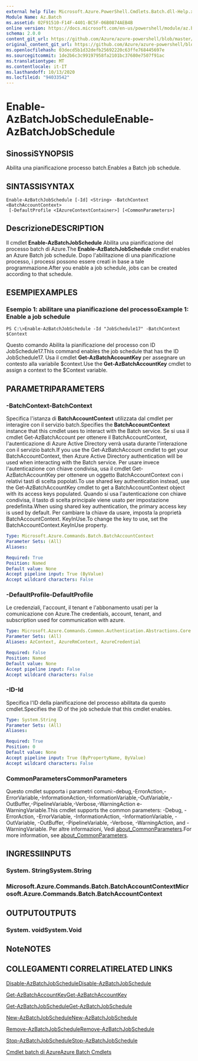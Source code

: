 ```yaml
---
external help file: Microsoft.Azure.PowerShell.Cmdlets.Batch.dll-Help.xml
Module Name: Az.Batch
ms.assetid: 02F91510-F14F-4401-BC5F-06B0874AEB4B
online version: https://docs.microsoft.com/en-us/powershell/module/az.batch/enable-azbatchjobschedule
schema: 2.0.0
content_git_url: https://github.com/Azure/azure-powershell/blob/master/src/Batch/Batch/help/Enable-AzBatchJobSchedule.md
original_content_git_url: https://github.com/Azure/azure-powershell/blob/master/src/Batch/Batch/help/Enable-AzBatchJobSchedule.md
ms.openlocfilehash: 03decd5b1d32defb25692220c63ffe768445697e
ms.sourcegitcommit: 1de2b6c3c99197958fa2101bc37680e7507f91ac
ms.translationtype: MT
ms.contentlocale: it-IT
ms.lasthandoff: 10/13/2020
ms.locfileid: "94033542"
---
```

# <span data-ttu-id="b992f-101">Enable-AzBatchJobSchedule</span><span class="sxs-lookup"><span data-stu-id="b992f-101">Enable-AzBatchJobSchedule</span></span>

## <span data-ttu-id="b992f-102">Sinossi</span><span class="sxs-lookup"><span data-stu-id="b992f-102">SYNOPSIS</span></span>
<span data-ttu-id="b992f-103">Abilita una pianificazione processo batch.</span><span class="sxs-lookup"><span data-stu-id="b992f-103">Enables a Batch job schedule.</span></span>

## <span data-ttu-id="b992f-104">SINTASSI</span><span class="sxs-lookup"><span data-stu-id="b992f-104">SYNTAX</span></span>

```
Enable-AzBatchJobSchedule [-Id] <String> -BatchContext <BatchAccountContext>
 [-DefaultProfile <IAzureContextContainer>] [<CommonParameters>]
```

## <span data-ttu-id="b992f-105">Descrizione</span><span class="sxs-lookup"><span data-stu-id="b992f-105">DESCRIPTION</span></span>
<span data-ttu-id="b992f-106">Il cmdlet **Enable-AzBatchJobSchedule** Abilita una pianificazione del processo batch di Azure.</span><span class="sxs-lookup"><span data-stu-id="b992f-106">The **Enable-AzBatchJobSchedule** cmdlet enables an Azure Batch job schedule.</span></span>
<span data-ttu-id="b992f-107">Dopo l'abilitazione di una pianificazione processo, i processi possono essere creati in base a tale programmazione.</span><span class="sxs-lookup"><span data-stu-id="b992f-107">After you enable a job schedule, jobs can be created according to that schedule.</span></span>

## <span data-ttu-id="b992f-108">ESEMPI</span><span class="sxs-lookup"><span data-stu-id="b992f-108">EXAMPLES</span></span>

### <span data-ttu-id="b992f-109">Esempio 1: abilitare una pianificazione del processo</span><span class="sxs-lookup"><span data-stu-id="b992f-109">Example 1: Enable a job schedule</span></span>
```
PS C:\>Enable-AzBatchJobSchedule -Id "JobSchedule17" -BatchContext $Context
```

<span data-ttu-id="b992f-110">Questo comando Abilita la pianificazione del processo con ID JobSchedule17.</span><span class="sxs-lookup"><span data-stu-id="b992f-110">This command enables the job schedule that has the ID JobSchedule17.</span></span>
<span data-ttu-id="b992f-111">Usa il cmdlet **Get-AzBatchAccountKey** per assegnare un contesto alla variabile $context.</span><span class="sxs-lookup"><span data-stu-id="b992f-111">Use the **Get-AzBatchAccountKey** cmdlet to assign a context to the $Context variable.</span></span>

## <span data-ttu-id="b992f-112">PARAMETRI</span><span class="sxs-lookup"><span data-stu-id="b992f-112">PARAMETERS</span></span>

### <span data-ttu-id="b992f-113">-BatchContext</span><span class="sxs-lookup"><span data-stu-id="b992f-113">-BatchContext</span></span>
<span data-ttu-id="b992f-114">Specifica l'istanza di **BatchAccountContext** utilizzata dal cmdlet per interagire con il servizio batch.</span><span class="sxs-lookup"><span data-stu-id="b992f-114">Specifies the **BatchAccountContext** instance that this cmdlet uses to interact with the Batch service.</span></span>
<span data-ttu-id="b992f-115">Se si usa il cmdlet Get-AzBatchAccount per ottenere il BatchAccountContext, l'autenticazione di Azure Active Directory verrà usata durante l'interazione con il servizio batch.</span><span class="sxs-lookup"><span data-stu-id="b992f-115">If you use the Get-AzBatchAccount cmdlet to get your BatchAccountContext, then Azure Active Directory authentication will be used when interacting with the Batch service.</span></span> <span data-ttu-id="b992f-116">Per usare invece l'autenticazione con chiave condivisa, usa il cmdlet Get-AzBatchAccountKey per ottenere un oggetto BatchAccountContext con i relativi tasti di scelta popolati.</span><span class="sxs-lookup"><span data-stu-id="b992f-116">To use shared key authentication instead, use the Get-AzBatchAccountKey cmdlet to get a BatchAccountContext object with its access keys populated.</span></span> <span data-ttu-id="b992f-117">Quando si usa l'autenticazione con chiave condivisa, il tasto di scelta principale viene usato per impostazione predefinita.</span><span class="sxs-lookup"><span data-stu-id="b992f-117">When using shared key authentication, the primary access key is used by default.</span></span> <span data-ttu-id="b992f-118">Per cambiare la chiave da usare, imposta la proprietà BatchAccountContext. KeyInUse.</span><span class="sxs-lookup"><span data-stu-id="b992f-118">To change the key to use, set the BatchAccountContext.KeyInUse property.</span></span>

```yaml
Type: Microsoft.Azure.Commands.Batch.BatchAccountContext
Parameter Sets: (All)
Aliases:

Required: True
Position: Named
Default value: None
Accept pipeline input: True (ByValue)
Accept wildcard characters: False
```

### <span data-ttu-id="b992f-119">-DefaultProfile</span><span class="sxs-lookup"><span data-stu-id="b992f-119">-DefaultProfile</span></span>
<span data-ttu-id="b992f-120">Le credenziali, l'account, il tenant e l'abbonamento usati per la comunicazione con Azure.</span><span class="sxs-lookup"><span data-stu-id="b992f-120">The credentials, account, tenant, and subscription used for communication with azure.</span></span>

```yaml
Type: Microsoft.Azure.Commands.Common.Authentication.Abstractions.Core.IAzureContextContainer
Parameter Sets: (All)
Aliases: AzContext, AzureRmContext, AzureCredential

Required: False
Position: Named
Default value: None
Accept pipeline input: False
Accept wildcard characters: False
```

### <span data-ttu-id="b992f-121">-ID</span><span class="sxs-lookup"><span data-stu-id="b992f-121">-Id</span></span>
<span data-ttu-id="b992f-122">Specifica l'ID della pianificazione del processo abilitata da questo cmdlet.</span><span class="sxs-lookup"><span data-stu-id="b992f-122">Specifies the ID of the job schedule that this cmdlet enables.</span></span>

```yaml
Type: System.String
Parameter Sets: (All)
Aliases:

Required: True
Position: 0
Default value: None
Accept pipeline input: True (ByPropertyName, ByValue)
Accept wildcard characters: False
```

### <span data-ttu-id="b992f-123">CommonParameters</span><span class="sxs-lookup"><span data-stu-id="b992f-123">CommonParameters</span></span>
<span data-ttu-id="b992f-124">Questo cmdlet supporta i parametri comuni:-debug,-ErrorAction,-ErrorVariable,-InformationAction,-InformationVariable,-OutVariable,-OutBuffer,-PipelineVariable,-Verbose,-WarningAction e-WarningVariable.</span><span class="sxs-lookup"><span data-stu-id="b992f-124">This cmdlet supports the common parameters: -Debug, -ErrorAction, -ErrorVariable, -InformationAction, -InformationVariable, -OutVariable, -OutBuffer, -PipelineVariable, -Verbose, -WarningAction, and -WarningVariable.</span></span> <span data-ttu-id="b992f-125">Per altre informazioni, Vedi [about_CommonParameters](http://go.microsoft.com/fwlink/?LinkID=113216).</span><span class="sxs-lookup"><span data-stu-id="b992f-125">For more information, see [about_CommonParameters](http://go.microsoft.com/fwlink/?LinkID=113216).</span></span>

## <span data-ttu-id="b992f-126">INGRESSI</span><span class="sxs-lookup"><span data-stu-id="b992f-126">INPUTS</span></span>

### <span data-ttu-id="b992f-127">System. String</span><span class="sxs-lookup"><span data-stu-id="b992f-127">System.String</span></span>

### <span data-ttu-id="b992f-128">Microsoft.Azure.Commands.Batch.BatchAccountContext</span><span class="sxs-lookup"><span data-stu-id="b992f-128">Microsoft.Azure.Commands.Batch.BatchAccountContext</span></span>

## <span data-ttu-id="b992f-129">OUTPUT</span><span class="sxs-lookup"><span data-stu-id="b992f-129">OUTPUTS</span></span>

### <span data-ttu-id="b992f-130">System. void</span><span class="sxs-lookup"><span data-stu-id="b992f-130">System.Void</span></span>

## <span data-ttu-id="b992f-131">Note</span><span class="sxs-lookup"><span data-stu-id="b992f-131">NOTES</span></span>

## <span data-ttu-id="b992f-132">COLLEGAMENTI CORRELATI</span><span class="sxs-lookup"><span data-stu-id="b992f-132">RELATED LINKS</span></span>

[<span data-ttu-id="b992f-133">Disable-AzBatchJobSchedule</span><span class="sxs-lookup"><span data-stu-id="b992f-133">Disable-AzBatchJobSchedule</span></span>](./Disable-AzBatchJobSchedule.md)

[<span data-ttu-id="b992f-134">Get-AzBatchAccountKey</span><span class="sxs-lookup"><span data-stu-id="b992f-134">Get-AzBatchAccountKey</span></span>](./Get-AzBatchAccountKey.md)

[<span data-ttu-id="b992f-135">Get-AzBatchJobSchedule</span><span class="sxs-lookup"><span data-stu-id="b992f-135">Get-AzBatchJobSchedule</span></span>](./Get-AzBatchJobSchedule.md)

[<span data-ttu-id="b992f-136">New-AzBatchJobSchedule</span><span class="sxs-lookup"><span data-stu-id="b992f-136">New-AzBatchJobSchedule</span></span>](./New-AzBatchJobSchedule.md)

[<span data-ttu-id="b992f-137">Remove-AzBatchJobSchedule</span><span class="sxs-lookup"><span data-stu-id="b992f-137">Remove-AzBatchJobSchedule</span></span>](./Remove-AzBatchJobSchedule.md)

[<span data-ttu-id="b992f-138">Stop-AzBatchJobSchedule</span><span class="sxs-lookup"><span data-stu-id="b992f-138">Stop-AzBatchJobSchedule</span></span>](./Stop-AzBatchJobSchedule.md)

[<span data-ttu-id="b992f-139">Cmdlet batch di Azure</span><span class="sxs-lookup"><span data-stu-id="b992f-139">Azure Batch Cmdlets</span></span>](/powershell/module/Az.Batch/)
